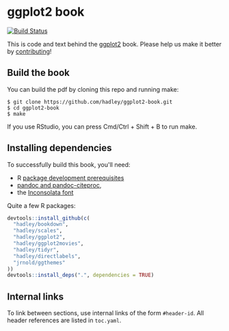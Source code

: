 # ggplot2 book

[![Build Status](https://travis-ci.org/hadley/ggplot2-book.png?branch=master)](https://travis-ci.org/hadley/ggplot2-book)

This is code and text behind the [ggplot2](http://ggplot2.org/book/) book. Please help us make it better by [contributing](https://github.com/hadley/ggplot2-book/blob/master/contributing.md)!

## Build the book

You can build the pdf by cloning this repo and running make:

```
$ git clone https://github.com/hadley/ggplot2-book.git
$ cd ggplot2-book
$ make
```

If you use RStudio, you can press Cmd/Ctrl + Shift + B to run make.

## Installing dependencies

To successfully build this book, you'll need:

* R [package development prerequisites](https://support.rstudio.com/hc/en-us/articles/200486498-Package-Development-Prerequisites)
* [pandoc and pandoc-citeproc](http://pandoc.org/installing.html),
* the [Inconsolata font](http://www.ctan.org/tex-archive/fonts/inconsolata/)

Quite a few R packages:

```r
devtools::install_github(c(
  "hadley/bookdown", 
  "hadley/scales", 
  "hadley/ggplot2", 
  "hadley/ggplot2movies",
  "hadley/tidyr", 
  "hadley/directlabels", 
  "jrnold/ggthemes"
))
devtools::install_deps(".", dependencies = TRUE)
```

## Internal links

To link between sections, use internal links of the form `#header-id`.
All header references are listed in `toc.yaml`.
